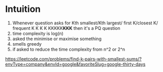 # Intuition

1. Whenever question asks for Kth smallest/Kth largest/ first K/closest K/ frequent K K K K KKKKK**KKK** then it's a PQ question
2. time complexity is log(n)
3. asked the minimise or maximise something
4. smells greedy
5. if asked to reduce the time complexity from n^2 or 2^n

https://leetcode.com/problems/find-k-pairs-with-smallest-sums/?envType=company&envId=google&favoriteSlug=google-thirty-days
